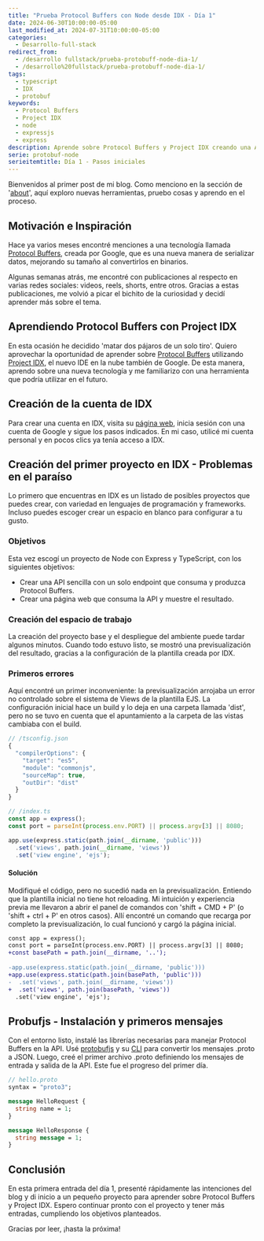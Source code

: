 ```yaml
---
title: "Prueba Protocol Buffers con Node desde IDX - Día 1"
date: 2024-06-30T10:00:00-05:00
last_modified_at: 2024-07-31T10:00:00-05:00
categories:
  - Desarrollo-full-stack
redirect_from:
  - /desarrollo fullstack/prueba-protobuff-node-dia-1/
  - /desarrollo%20fullstack/prueba-protobuff-node-dia-1/
tags:
  - typescript
  - IDX
  - protobuf
keywords:
  - Protocol Buffers
  - Project IDX
  - node
  - expressjs
  - express
description: Aprende sobre Protocol Buffers y Project IDX creando una API con Node, Express y TypeScript. Descubre el proceso de desarrollo y solución de problemas.
serie: protobuf-node
serieitemtitle: Día 1 - Pasos iniciales
---
```


Bienvenidos al primer post de mi blog. Como menciono en la sección de '[about](https://joav.github.io/desarrollando-al-desarrollador/about/)', aquí exploro nuevas herramientas, pruebo cosas y aprendo en el proceso.


## Motivación e Inspiración

Hace ya varios meses encontré menciones a una tecnología llamada [Protocol Buffers](https://protobuf.dev/), creada por Google, que es una nueva manera de serializar datos, mejorando su tamaño al convertirlos en binarios.

Algunas semanas atrás, me encontré con publicaciones al respecto en varias redes sociales: videos, reels, shorts, entre otros. Gracias a estas publicaciones, me volvió a picar el bichito de la curiosidad y decidí aprender más sobre el tema.


## Aprendiendo Protocol Buffers con Project IDX

En esta ocasión he decidido 'matar dos pájaros de un solo tiro'. Quiero aprovechar la oportunidad de aprender sobre [Protocol Buffers](https://protobuf.dev/) utilizando [Project IDX](https://idx.dev/), el nuevo IDE en la nube también de Google. De esta manera, aprendo sobre una nueva tecnología y me familiarizo con una herramienta que podría utilizar en el futuro.


## Creación de la cuenta de IDX

Para crear una cuenta en IDX, visita su [página web](https://idx.dev/), inicia sesión con una cuenta de Google y sigue los pasos indicados. En mi caso, utilicé mi cuenta personal y en pocos clics ya tenía acceso a IDX.


## Creación del primer proyecto en IDX - Problemas en el paraíso

Lo primero que encuentras en IDX es un listado de posibles proyectos que puedes crear, con variedad en lenguajes de programación y frameworks. Incluso puedes escoger crear un espacio en blanco para configurar a tu gusto.

### Objetivos

Esta vez escogí un proyecto de Node con Express y TypeScript, con los siguientes objetivos:
* Crear una API sencilla con un solo endpoint que consuma y produzca Protocol Buffers.
* Crear una página web que consuma la API y muestre el resultado.

### Creación del espacio de trabajo

La creación del proyecto base y el despliegue del ambiente puede tardar algunos minutos. Cuando todo estuvo listo, se mostró una previsualización del resultado, gracias a la configuración de la plantilla creada por IDX.

### Primeros errores

Aquí encontré un primer inconveniente: la previsualización arrojaba un error no controlado sobre el sistema de Views de la plantilla EJS. La configuración inicial hace un build y lo deja en una carpeta llamada 'dist', pero no se tuvo en cuenta que el apuntamiento a la carpeta de las vistas cambiaba con el build.

```js
// /tsconfig.json
{
  "compilerOptions": {
    "target": "es5",
    "module": "commonjs",
    "sourceMap": true,
    "outDir": "dist"
  }
}
```

```ts
// /index.ts
const app = express();
const port = parseInt(process.env.PORT) || process.argv[3] || 8080;

app.use(express.static(path.join(__dirname, 'public')))
  .set('views', path.join(__dirname, 'views'))
  .set('view engine', 'ejs');
```

#### Solución

Modifiqué el código, pero no sucedió nada en la previsualización. Entiendo que la plantilla inicial no tiene hot reloading. Mi intuición y experiencia previa me llevaron a abrir el panel de comandos con 'shift + CMD + P' (o 'shift + ctrl + P' en otros casos). Allí encontré un comando que recarga por completo la previsualización, lo cual funcionó y cargó la página inicial.

```diff
const app = express();
const port = parseInt(process.env.PORT) || process.argv[3] || 8080;
+const basePath = path.join(__dirname, '..');
   
-app.use(express.static(path.join(__dirname, 'public')))
+app.use(express.static(path.join(basePath, 'public')))
-  .set('views', path.join(__dirname, 'views'))
+  .set('views', path.join(basePath, 'views'))
  .set('view engine', 'ejs');
```


## Probufjs - Instalación y primeros mensajes

Con el entorno listo, instalé las librerías necesarias para manejar Protocol Buffers en la API. Usé [protobufjs](https://www.npmjs.com/package/protobufjs) y su [CLI](https://www.npmjs.com/package/protobufjs-cli) para convertir los mensajes .proto a JSON. Luego, creé el primer archivo .proto definiendo los mensajes de entrada y salida de la API. Este fue el progreso del primer día.

```proto
// hello.proto
syntax = "proto3";

message HelloRequest {
  string name = 1;
}

message HelloResponse {
  string message = 1;
}
```


## Conclusión

En esta primera entrada del día 1, presenté rápidamente las intenciones del blog y di inicio a un pequeño proyecto para aprender sobre Protocol Buffers y Project IDX. Espero continuar pronto con el proyecto y tener más entradas, cumpliendo los objetivos planteados.

Gracias por leer, ¡hasta la próxima!
